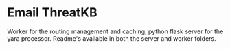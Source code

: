 # Email ThreatKB

Worker for the routing management and caching, python flask server for the yara processor. Readme's available in both the server and worker folders.